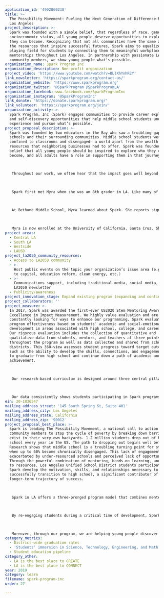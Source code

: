 ```yaml
---
application_id: '4902060238'
title: >-
  The Possibility Movement: Fueling the Next Generation of Difference-Makers in
  Los Angeles
project_description: >-
  Spark was founded with a simple belief, that regardless of race, gender, or
  socioeconomic status, all young people deserve opportunities to explore who
  they can become. Recognizing that not all communities have the same access to
  the resources that inspire successful futures, Spark aims to equalize the
  playing field for students by connecting them to meaningful workplace
  mentorships throughout Los Angeles. In partnership with passionate LA
  community members, we show young people what's possible.
organization_name: Spark Program Inc
organization_description: Non-profit organization
project_video: 'https://www.youtube.com/watch?v=BLlXhYnhR2Y'
link_newsletter: 'https://sparkprogram.org/contact-us/'
organization_website: 'https://www.sparkprogram.org'
organization_twitter: '@SparkProgram @SparkProgramLA'
organization_facebook: www.facebook.com/SparkProgramInc
organization_instagram: '@SparkProgramInc'
link_donate: 'https://donate.sparkprogram.org/'
link_volunteer: 'https://sparkprogram.org/join/'
organization_activity: >-
  Spark Program, Inc (Spark) engages communities to provide career exploration
  and self-discovery opportunities that help middle school students understand,
  experience and pursue what’s possible.
project_proposal_description: >-
  Spark was founded by two educators in the Bay who saw a troubling gap between
  schools and their surrounding communities. Middle school students were
  confined to classrooms and disengaged— a world apart from the wealth of
  resources that neighboring businesses had to offer. Spark was founded on the
  belief that all young people should be inspired to explore who they can
  become, and all adults have a role in supporting them in that journey. 
   
   
   
   Throughout our work, we often hear that the impact goes well beyond academic and career readiness - it’s life-changing. Not only do our students develop new skills and learn about new environments, but they also deepen their understanding of themselves, their interests, and their dreams. Spark Alumni Myra is a perfect example.
   
   
   
   Spark first met Myra when she was an 8th grader in LA. Like many of Myra’s schoolmates, her parents were immigrants and never went to college. Despite that, the importance of education was imparted to Myra early on. When she was only 9 years old, her father was deported. Just a few years later her mom faced a serious medical illness. Her family was struggling. 
   
   
   
   At Bethune Middle School, Myra learned about Spark. She reports signing up for the program because she “wanted to have someone guide me.” Myra was matched for mentorship to Perry, CFO & Co-Founder of Cornerstone OnDemand. Together, they explored Myra's interest in opening up a coffee shop, a real-life dream for her family. With Perry's collaboration, Myra learned how to launch a business and research peer companies in that industry. She worked hard on skills like public speaking and communication, an area she reported initially lacking confidence in. "Perry was a mentor in many ways, not just career-wise, but also life-wise." Myra's bond with Perry was so fortified that he and his family attended her High School graduation to cheer her on. They remain close.
   
   
   
   Myra is now enrolled at the University of California, Santa Cruz. She returned to the Spark in LA this summer - this time as an intern! Despite the adversity she faced early on, Myra was determined to succeed in school and continue on a path to pursue her dreams. We are so excited to see what is in store for her future.
project_areas:
  - Central LA
  - South LA
  - Westside
  - LAUSD
project_la2050_community_resources:
  - Access to LA2050 community
  - >-
    Host public events on the topic your organization’s issue area (e.g. access
    to capital, education reform, clean energy, etc.) 
  - >-
    Communications support, including traditional media, social media, and
    LA2050 newsletter
  - Publicity/awareness
project_innovation_stage: Expand existing program (expanding and continuing ongoing successful projects)
project_collaborators: ''
project_measure: >-
  In 2017, Spark was awarded the first-ever US2020 Stem Mentoring Award for
  Excellence in Impact Measurement. We highly value evaluation and are
  constantly looking for ways to enhance our programming. Spark evaluates
  program effectiveness based on students’ academic and social-emotional
  development in areas associated with high school, college, and career success.
  Our rigorous evaluation includes the collection of quantitative and
  qualitative data from students, mentors, and teachers at three points
  throughout the program as well as data collected and shared from school
  districts. This 360-view assesses student progress toward target outcomes,
  such as the ability to develop the skills, connections, and engagement needed
  to graduate from high school and continue down a path of academic and career
  achievement.
   
   
   
   Our research-based curriculum is designed around three central pillars of success: Social-emotional learning skills, social capital, and performance and engagement in school. Social-Emotional Skills include self-awareness, self-management, and decision making, while Social Capital focuses on growing awareness of and access to relationships and resources for educational and career success. Performance / Engagement looks at key indicators like student grades, attendance, and behavior. Success in all three of these skill areas is correlated with high school graduation, academic achievement, secondary education completion, and employability. 
   
   
   
   Our data consistently shows students participating in Spark programs growing in their social-emotional competencies and social capital. Corroborating school data also shows that students are simultaneously improving in other areas of success such as academic performance and school attendance. In the last school year, 86% of Spark students grew in social-emotional skills such as teamwork, problem-solving, and communication, 99% of Spark students report learning about different jobs and careers they didn’t know about before Spark, 90% of Spark students improved in critical competencies for successful classroom engagement. Significantly, organization-wide 92% of Spark alumnus are on track to graduate high school on time compared to 68% of their peers.
ein: 20-1836547
mailing_address_street: '145 South Spring St, Suite 401'
mailing_address_city: Los Angeles
mailing_address_state: California
mailing_address_zip: '90012'
project_proposal_best_place: >-
  Spark is leading The Possibility Movement, a national call to action for
  community members to stop the cycle of poverty by breaking down barriers that
  exist in their very own backyards. 1.2 million students drop out of high
  school every year in the US. The path to dropping out begins well before then.
  Research shows that middle school is a troubling turning point for students
  when up to 60% become chronically disengaged. This lack of engagement is often
  exacerbated by under-resourced schools and perceived lack of opportunity.
  Through the powerful combination of mentoring, hands-on learning, and access
  to resources, Los Angeles Unified School District students participating in
  Spark develop the motivation, skills, and relationships necessary to
  successfully transition to high school, a significant contributor of a
  longer-term trajectory of success.
   
   
   
   Spark in LA offers a three-pronged program model that combines mentorship with opportunities for skill development across three pillars of success: social-emotional learning, social capital and school performance and engagement. Students begin in the fall of 7th Grade with Spark Labs, structured workshops held at different companies across Los Angeles where students and volunteers explore various career options through self-discovery activities. In spring, students progress to an intensive 13-week mentorship with an employee volunteer. As students enter 8th grade, High School Pathways helps them identify school options that are a fit for their unique needs through workshops and Spark’s interactive online tool. 
   
   
   
   By re-engaging students during a critical time of development, Spark helps students get on the right path for high school graduation. In fact, 92% of Spark Students have graduated or are on track to graduate on time, compared to an average of 68% in the districts Spark serves. High school graduation is an important milestone that goes beyond a piece of paper. High School graduates across the board have better outcomes than those who drop out. Most notably, graduates are less likely to be unemployed, engage in criminal behavior, have poor health, and live in poverty. Graduating from high school empowers students to break the cycle of poverty, which has a profound impact on each individual and communities at large. In fact, graduating half a class of high school dropouts would save US taxpayers $45 billion that year alone. 
   
   
   
   Moreover, through our program, we are helping young people discover what’s possible and develop the skills they need to make their dreams a reality. Through hands-on, experiential learning opportunities, Spark is fueling students’ awareness of and interest in different career paths and in turn, helping to diversify the employment pipeline in years to come. Lastly, through our expansive network of company partners, Spark is providing meaningful opportunities for employees to learn about, connect to, and make a difference in diverse communities across LA.
category_metrics:
  - District-wide graduation rates
  - 'Students’ immersion in Science, Technology, Engineering, and Math content'
  - Student education pipeline
category_other:
  - LA is the best place to CREATE
  - LA is the best place to CONNECT
year: 2019
category: learn
filename: spark-program-inc
order: 27

---
```

